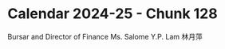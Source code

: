 # Calendar 2024-25 - Chunk 128

<!-- Chunk tokens: 12, Enriched tokens: 19 -->

Bursar and Director of Finance
Ms. Salome Y.P. Lam 林月萍